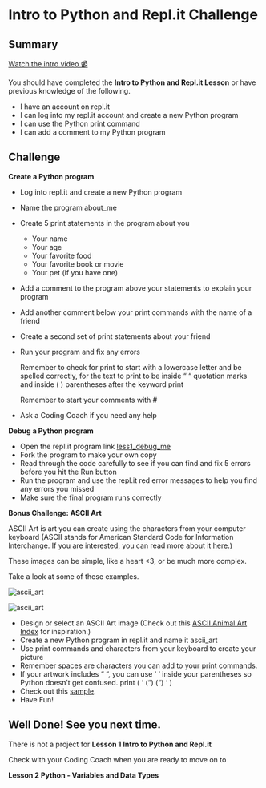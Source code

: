 # Intro to Python and Repl.it Challenge


## Summary 

[Watch the intro video 📹](https://www.loom.com/share/1ca0a01bcc48451c8eb0425a850d6194)

You should have completed the **Intro to Python and Repl.it Lesson** or have previous knowledge of the following.

*   I have an account on repl.it
*   I can log into my repl.it account and create a new Python program
*   I can use the Python print command 
*   I can add a comment to my Python program


## Challenge

**Create a Python program**

*   Log into repl.it and create a new Python program
*   Name the program about_me
*   Create 5 print statements in the program about you
    *   Your name
    *   Your age
    *   Your favorite food
    *   Your favorite book or movie
    *   Your pet (if you have one)
*   Add a comment to the program above your statements to explain your program
*   Add another comment below your print commands with the name of a friend
*   Create a second set of print statements about your friend
*   Run your program and fix any errors

    Remember to check for print to start with a lowercase letter and be spelled correctly, for the text to print to be inside “ “ quotation marks and inside ( ) parentheses after the keyword print


    Remember to start your comments with #

*   Ask a Coding Coach if you need any help

**Debug a Python program**

*   Open the repl.it program link [less1_debug_me](https://repl.it/@gbr4477/less1debugme)
*   Fork the program to make your own copy
*   Read through the code carefully to see if you can find and fix 5 errors before you hit the Run button
*   Run the program and use the repl.it red error messages to help you find any errors you missed
*   Make sure the final program runs correctly

**Bonus Challenge: ASCII Art**

ASCII Art is art you can create using the characters from your computer keyboard (ASCII stands for American Standard Code for Information Interchange. If you are interested, you can read more about it [here](https://kids.kiddle.co/ASCII).) 

These images can be simple, like a heart &lt;3, or be much more complex. 

Take a look at some of these examples.

![ascii_art](https://i.ytimg.com/vi/YTiIje8EZF0/maxresdefault.jpg)
                   
![ascii_art](https://i.pinimg.com/236x/41/9a/b2/419ab2116c5c218a3fb6adaf3e8e8400--ascii-art-keyboard.jpg)


*   Design or select an ASCII Art image (Check out this [ASCII Animal Art Index](http://www.heartnsoul.com/ascii_art/ascii_animals_indx.htm) for inspiration.)
*   Create a new Python program in repl.it and name it ascii_art
*   Use print commands and characters from your keyboard to create your picture
*   Remember spaces are characters you can add to your print commands.
*   If your artwork includes “ “, you can use ‘ ‘ inside your parentheses so Python doesn’t get confused.  print ( ‘ (“) (“) ‘ )
*   Check out this [sample](https://repl.it/@gbr4477/asciiart).
*   Have Fun!


## Well Done! See you next time.

There is not a project for **Lesson 1 Intro to Python and Repl.it**

Check with your Coding Coach when you are ready to move on to  

**Lesson 2 Python - Variables and Data Types**


